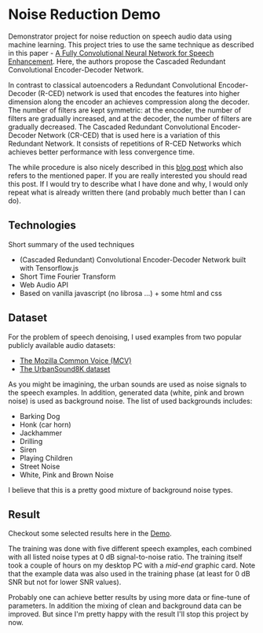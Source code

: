 # Noise Reduction Demo

Demonstrator project for noise reduction on speech audio data using machine learning. This project tries to use the same technique as described in this paper - [A Fully Convolutional Neural Network for Speech Enhancement](https://arxiv.org/pdf/1609.07132.pdf). Here, the authors propose the Cascaded Redundant Convolutional Encoder-Decoder Network.

In contrast to classical autoencoders a Redundant Convolutional Encoder-Decoder (R-CED) network is used that encodes the features into higher dimension along the encoder an achieves compression along the decoder. The number of filters are kept symmetric: at the encoder, the number of filters are gradually increased, and at the decoder, the number of filters are gradually decreased. The Cascaded Redundant Convolutional Encoder-Decoder Network (CR-CED) that is used here is a variation of this Redundant Network. It consists of repetitions of R-CED Networks which achieves better performance with less convergence time.

The while procedure is also nicely described in this [blog post](https://betterprogramming.pub/how-to-build-a-deep-audio-de-noiser-using-tensorflow-2-0-79c1c1aea299) which also refers to the mentioned paper. If you are really interested you should read this post. If I would try to describe what I have done and why, I would only repeat what is already written there (and probably much better than I can do).

## Technologies

Short summary of the used techniques
- (Cascaded Redundant) Convolutional Encoder-Decoder Network built with Tensorflow.js
- Short Time Fourier Transform
- Web Audio API
- Based on vanilla javascript (no librosa ...) + some html and css

## Dataset

For the problem of speech denoising, I used examples from two popular publicly available audio datasets:
- [The Mozilla Common Voice (MCV)](https://commonvoice.mozilla.org/)
- [The UrbanSound8K dataset](https://urbansounddataset.weebly.com/urbansound8k.html)

As you might be imagining, the urban sounds are used as noise signals to the speech examples. In addition, generated data (white, pink and brown noise) is used as background noise. The list of used backgrounds includes:
- Barking Dog
- Honk (car horn)
- Jackhammer
- Drilling
- Siren
- Playing Children
- Street Noise
- White, Pink and Brown Noise

I believe that this is a pretty good mixture of background noise types. 


## Result

Checkout some selected results here in the [Demo](https://goepfert.github.io/noise_reduction/). 

The training was done with five different speech examples, each combined with all listed noise types at 0 dB signal-to-noise ratio. The training itself took a couple of hours on my desktop PC with a *mid-end* graphic card. Note that the example data was also used in the training phase (at least for 0 dB SNR but not for lower SNR values).

Probably one can achieve better results by using more data or fine-tune of parameters. In addition the mixing of clean and background data can be improved. But since I'm pretty happy with the result I'll stop this project by now. 